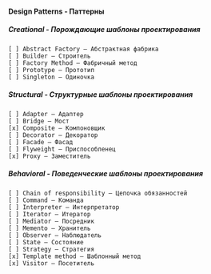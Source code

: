 #### Design Patterns - Паттерны

##### Creational - Порождающие шаблоны проектирования

    [ ] Abstract Factory — Абстрактная фабрика
    [ ] Builder — Строитель
    [ ] Factory Method — Фабричный метод
    [ ] Prototype — Прототип
    [ ] Singleton — Одиночка

##### Structural - Структурные шаблоны проектирования
    [ ] Adapter — Адаптер
    [ ] Bridge — Мост
    [x] Composite — Компоновщик
    [ ] Decorator — Декоратор
    [ ] Facade — Фасад
    [ ] Flyweight — Приспособленец
    [x] Proxy — Заместитель

##### Behavioral - Поведенческие шаблоны проектирования
    [ ] Chain of responsibility — Цепочка обязанностей
    [ ] Command — Команда
    [ ] Interpreter — Интерпретатор
    [ ] Iterator — Итератор
    [ ] Mediator — Посредник
    [ ] Memento — Хранитель
    [ ] Observer — Наблюдатель
    [ ] State — Состояние
    [ ] Strategy — Стратегия
    [x] Template method — Шаблонный метод
    [x] Visitor — Посетитель